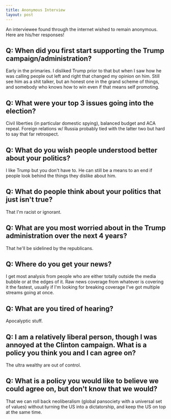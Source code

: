 ```yaml
---
title: Anonymous Interview
layout: post
---
```


An interviewee found through the internet wished to remain anonymous.  Here are his/her responses!

Q: When did you first start supporting the Trump campaign/administration?
---

Early in the primaries. I disliked Trump prior to that but when I saw how he was calling people out left and right that changed my opinion on him. Still see him as a shit talker, but an honest one in the grand scheme of things, and somebody who knows how to win even if that means self promoting.

Q: What were your top 3 issues going into the election?
---

Civil liberties (in particular domestic spying), balanced budget and ACA repeal. Foreign relations w/ Russia probably tied with the latter two but hard to say that far retrospect.

Q: What do you wish people understood better about your politics?
---

I like Trump but you don't have to. He can still be a means to an end if people look behind the things they dislike about him.

Q: What do people think about your politics that just isn't true?
---

That I'm racist or ignorant.

Q: What are you most worried about in the Trump administration over the next 4 years?
---

That he'll be sidelined by the republicans.

Q: Where do you get your news?
---

I get most analysis from people who are either totally outside the media bubble or at the edges of it. Raw news coverage from whatever is covering it the fastest, usually if I'm looking for breaking coverage I've got multiple streams going at once.

Q: What are you tired of hearing?
---

Apocalyptic stuff.

Q: I am a relatively liberal person, though I was annoyed at the Clinton campaign. What is a policy you think you and I can agree on?
---

The ultra wealthy are out of control.

Q: What is a policy you would like to believe we could agree on, but don't know that we would?
---

That we can roll back neoliberalism (global pansociety with a universal set of values) without turning the US into a dictatorship, and keep the US on top at the same time.
